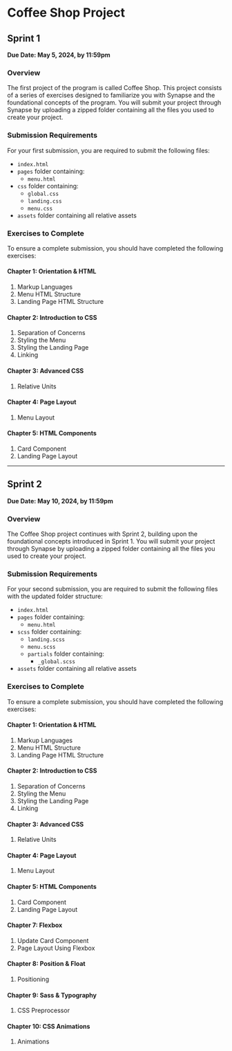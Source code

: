 # Coffee Shop Project

## Sprint 1
**Due Date: May 5, 2024, by 11:59pm**

### Overview
The first project of the program is called Coffee Shop. This project consists of a series of exercises designed to familiarize you with Synapse and the foundational concepts of the program. You will submit your project through Synapse by uploading a zipped folder containing all the files you used to create your project.

### Submission Requirements
For your first submission, you are required to submit the following files:

- `index.html`
- `pages` folder containing:
  - `menu.html`
- `css` folder containing:
  - `global.css`
  - `landing.css`
  - `menu.css`
- `assets` folder containing all relative assets

### Exercises to Complete
To ensure a complete submission, you should have completed the following exercises:

#### Chapter 1: Orientation & HTML
1. Markup Languages
2. Menu HTML Structure
3. Landing Page HTML Structure

#### Chapter 2: Introduction to CSS
1. Separation of Concerns
2. Styling the Menu
3. Styling the Landing Page
4. Linking

#### Chapter 3: Advanced CSS
1. Relative Units

#### Chapter 4: Page Layout
1. Menu Layout

#### Chapter 5: HTML Components
1. Card Component
2. Landing Page Layout

---

## Sprint 2
**Due Date: May 10, 2024, by 11:59pm**

### Overview
The Coffee Shop project continues with Sprint 2, building upon the foundational concepts introduced in Sprint 1. You will submit your project through Synapse by uploading a zipped folder containing all the files you used to create your project.

### Submission Requirements
For your second submission, you are required to submit the following files with the updated folder structure:

- `index.html`
- `pages` folder containing:
  - `menu.html`
- `scss` folder containing:
  - `landing.scss`
  - `menu.scss`
  - `partials` folder containing:
    - `_global.scss`
- `assets` folder containing all relative assets

### Exercises to Complete
To ensure a complete submission, you should have completed the following exercises:

#### Chapter 1: Orientation & HTML
1. Markup Languages
2. Menu HTML Structure
3. Landing Page HTML Structure

#### Chapter 2: Introduction to CSS
1. Separation of Concerns
2. Styling the Menu
3. Styling the Landing Page
4. Linking

#### Chapter 3: Advanced CSS
1. Relative Units

#### Chapter 4: Page Layout
1. Menu Layout

#### Chapter 5: HTML Components
1. Card Component
2. Landing Page Layout

#### Chapter 7: Flexbox
1. Update Card Component
2. Page Layout Using Flexbox

#### Chapter 8: Position & Float
1. Positioning

#### Chapter 9: Sass & Typography
1. CSS Preprocessor

#### Chapter 10: CSS Animations
1. Animations